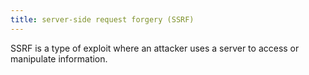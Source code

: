 ```yaml
---
title: server-side request forgery (SSRF)
---
```

SSRF is a type of exploit where an attacker uses a server to access or manipulate information.